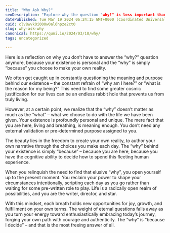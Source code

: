 ```yaml
---
title: "Why Ask Why?"
seoDescription: "Explore why the question "why?" is less important than embracing the freedom to create your own reality and live authentically"
datePublished: Tue Mar 19 2024 06:24:15 GMT+0000 (Coordinated Universal Time)
cuid: clv8wvk0i000w0al6hpze2ct0
slug: why-ask-why
canonical: https://quni.io/2024/03/18/why/
tags: uncategorized

---
```


Here is a reflection on why you don’t have to answer the “why?” question anymore, because your existence is personal and the “why” is simply “because” you choose to make your own reality.

We often get caught up in constantly questioning the meaning and purpose behind our existence – the constant refrain of “why am I here?” or “what is the reason for my being?” This need to find some greater cosmic justification for our lives can be an endless rabbit hole that prevents us from truly living.

However, at a certain point, we realize that the “why” doesn’t matter as much as the “what” – what we choose to do with the life we have been given. Your existence is profoundly personal and unique. The mere fact that you are here, living and breathing, is meaning enough. You don’t need any external validation or pre-determined purpose assigned to you.

The beauty lies in the freedom to create your own reality, to author your own narrative through the choices you make each day. The “why” behind your existence is simply “because” – because you are here, because you have the cognitive ability to decide how to spend this fleeting human experience.

When you relinquish the need to find that elusive “why”, you open yourself up to the present moment. You reclaim your power to shape your circumstances intentionally, scripting each day as you go rather than waiting for some pre-written role to play. Life is a radically open realm of possibilities, and you are the writer, director, and star.

With this mindset, each breath holds new opportunities for joy, growth, and fulfillment on your own terms. The weight of eternal questions falls away as you turn your energy toward enthusiastically embracing today’s journey, forging your own path with courage and authenticity. The “why” is “because I decide” – and that is the most freeing answer of all.